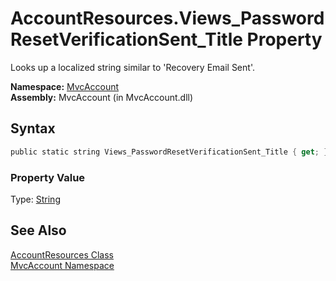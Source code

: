 AccountResources.Views_PasswordResetVerificationSent_Title Property
===================================================================
Looks up a localized string similar to 'Recovery Email Sent'.

**Namespace:** [MvcAccount][1]  
**Assembly:** MvcAccount (in MvcAccount.dll)

Syntax
------

```csharp
public static string Views_PasswordResetVerificationSent_Title { get; }
```

### Property Value
Type: [String][2]

See Also
--------
[AccountResources Class][3]  
[MvcAccount Namespace][1]  

[1]: ../README.md
[2]: http://msdn2.microsoft.com/en-us/library/s1wwdcbf
[3]: README.md